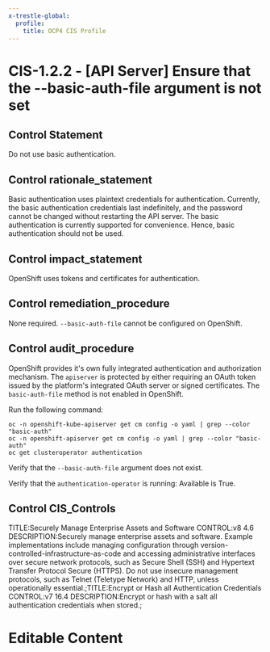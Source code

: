 ```yaml
---
x-trestle-global:
  profile:
    title: OCP4 CIS Profile
---
```


# CIS-1.2.2 - \[API Server\] Ensure that the --basic-auth-file argument is not set

## Control Statement

Do not use basic authentication.

## Control rationale_statement

Basic authentication uses plaintext credentials for authentication. Currently, the basic authentication credentials last indefinitely, and the password cannot be changed without restarting the API server. The basic authentication is currently supported for convenience. Hence, basic authentication should not be used.

## Control impact_statement

OpenShift uses tokens and certificates for authentication.

## Control remediation_procedure

None required. `--basic-auth-file` cannot be configured on OpenShift.

## Control audit_procedure

OpenShift provides it's own fully integrated authentication and authorization mechanism. The `apiserver` is protected by either requiring an OAuth token issued by the platform's integrated OAuth server or signed certificates. The `basic-auth-file` method is not enabled in OpenShift. 

Run the following command:

```
oc -n openshift-kube-apiserver get cm config -o yaml | grep --color "basic-auth"
oc -n openshift-apiserver get cm config -o yaml | grep --color "basic-auth"
oc get clusteroperator authentication
```

Verify that the `--basic-auth-file` argument does not exist. 

Verify that the `authentication-operator` is running: Available is True.

## Control CIS_Controls

TITLE:Securely Manage Enterprise Assets and Software CONTROL:v8 4.6 DESCRIPTION:Securely manage enterprise assets and software. Example implementations include managing configuration through version-controlled-infrastructure-as-code and accessing administrative interfaces over secure network protocols, such as Secure Shell (SSH) and Hypertext Transfer Protocol Secure (HTTPS). Do not use insecure management protocols, such as Telnet (Teletype Network) and HTTP, unless operationally essential.;TITLE:Encrypt or Hash all Authentication Credentials CONTROL:v7 16.4 DESCRIPTION:Encrypt or hash with a salt all authentication credentials when stored.;

# Editable Content

<!-- Make additions and edits below -->
<!-- The above represents the contents of the control as received by the profile, prior to additions. -->
<!-- If the profile makes additions to the control, they will appear below. -->
<!-- The above markdown may not be edited but you may edit the content below, and/or introduce new additions to be made by the profile. -->
<!-- If there is a yaml header at the top, parameter values may be edited. Use --set-parameters to incorporate the changes during assembly. -->
<!-- The content here will then replace what is in the profile for this control, after running profile-assemble. -->
<!-- The current profile has no added parts for this control, but you may add new ones here. -->
<!-- Each addition must have a heading either of the form ## Control my_addition_name -->
<!-- or ## Part a. (where the a. refers to one of the control statement labels.) -->
<!-- "## Control" parts are new parts added after the statement part. -->
<!-- "## Part" parts are new parts added into the top-level statement part with that label. -->
<!-- Subparts may be added with nested hash levels of the form ### My Subpart Name -->
<!-- underneath the parent ## Control or ## Part being added -->
<!-- See https://ibm.github.io/compliance-trestle/tutorials/ssp_profile_catalog_authoring/ssp_profile_catalog_authoring for guidance. -->

